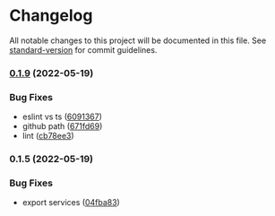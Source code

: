 # Changelog

All notable changes to this project will be documented in this file. See [standard-version](https://github.com/conventional-changelog/standard-version) for commit guidelines.

### [0.1.9](https://github.com/tidytrax/zoop/compare/v0.1.5...v0.1.9) (2022-05-19)


### Bug Fixes

* eslint vs ts ([6091367](https://github.com/tidytrax/zoop/commit/6091367f1fabcfb85af7261832a3d88caf25b108))
* github path ([671fd69](https://github.com/tidytrax/zoop/commit/671fd693298ea7659e58fe2600d4d36e680bfa5d))
* lint ([cb78ee3](https://github.com/tidytrax/zoop/commit/cb78ee3bb2586e91878f8b9673d471d1fd0d82b3))

### 0.1.5 (2022-05-19)


### Bug Fixes

* export services ([04fba83](https://github.com/tidytrax/zoop/commit/04fba834e793b576c4107ac54a9b8345445a8051))
